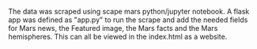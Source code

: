 The data was scraped using scape mars python/jupyter notebook.  A flask app was defined as "app.py" to run the scrape and add the needed fields for Mars news, the Featured image, the Mars facts and  the Mars hemispheres.  This can all be viewed in the index.html as a website. 
